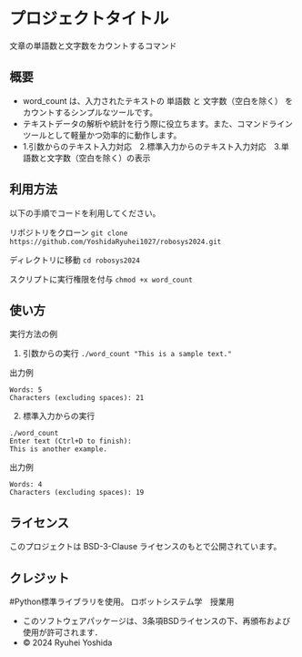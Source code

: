 # プロジェクトタイトル
文章の単語数と文字数をカウントするコマンド

## 概要

- word_count は、入力されたテキストの 単語数 と 文字数（空白を除く） をカウントするシンプルなツールです。
- テキストデータの解析や統計を行う際に役立ちます。また、コマンドラインツールとして軽量かつ効率的に動作します。
- 1.引数からのテキスト入力対応　2.標準入力からのテキスト入力対応　3.単語数と文字数（空白を除く）の表示

## 利用方法

以下の手順でコードを利用してください。

リポジトリをクローン
```git clone https://github.com/YoshidaRyuhei1027/robosys2024.git```

ディレクトリに移動
```cd robosys2024```

スクリプトに実行権限を付与
```chmod +x word_count```

## 使い方
実行方法の例
1. 引数からの実行
```./word_count "This is a sample text."```

出力例
```
Words: 5
Characters (excluding spaces): 21
```
2. 標準入力からの実行
```
./word_count
Enter text (Ctrl+D to finish):
This is another example.
```
出力例
```
Words: 4
Characters (excluding spaces): 19
```

## ライセンス

このプロジェクトは BSD-3-Clause ライセンスのもとで公開されています。

## クレジット
#Python標準ライブラリを使用。
ロボットシステム学　授業用
- このソフトウェアパッケージは、3条項BSDライセンスの下、再頒布および使用が許可されます．
- © 2024 Ryuhei Yoshida


